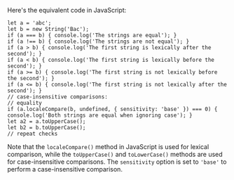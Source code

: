 Here's the equivalent code in JavaScript:
```
let a = 'abc';
let b = new String('Bac');
if (a === b) { console.log('The strings are equal'); }
if (a !== b) { console.log('The strings are not equal'); }
if (a > b) { console.log('The first string is lexically after the second'); }
if (a < b) { console.log('The first string is lexically before the second'); }
if (a >= b) { console.log('The first string is not lexically before the second'); }
if (a <= b) { console.log('The first string is not lexically after the second'); }
// case-insensitive comparisons:
// equality
if (a.localeCompare(b, undefined, { sensitivity: 'base' }) === 0) { console.log('Both strings are equal when ignoring case'); }
let a2 = a.toUpperCase();
let b2 = b.toUpperCase();
// repeat checks
```
Note that the `localeCompare()` method in JavaScript is used for lexical comparison, while the `toUpperCase()` and `toLowerCase()` methods are used for case-insensitive comparisons. The `sensitivity` option is set to `'base'` to perform a case-insensitive comparison.

